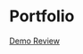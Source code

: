 # Portfolio
  <a href = "http://htmlpreview.github.io/?https://github.com/Kani18/Portfolio-/blob/main/portfolio/index.html">Demo Review</a>

